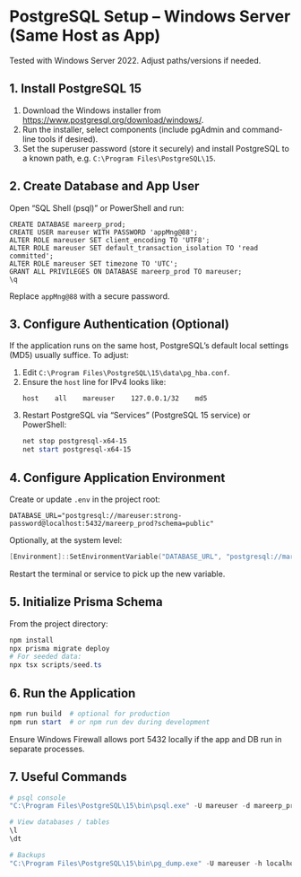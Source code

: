# PostgreSQL Setup – Windows Server (Same Host as App)

Tested with Windows Server 2022. Adjust paths/versions if needed.

## 1. Install PostgreSQL 15

1. Download the Windows installer from https://www.postgresql.org/download/windows/.
2. Run the installer, select components (include pgAdmin and command-line tools if desired).
3. Set the superuser password (store it securely) and install PostgreSQL to a known path, e.g. `C:\Program Files\PostgreSQL\15`.

## 2. Create Database and App User

Open “SQL Shell (psql)” or PowerShell and run:

```psql
CREATE DATABASE mareerp_prod;
CREATE USER mareuser WITH PASSWORD 'appMng@88';
ALTER ROLE mareuser SET client_encoding TO 'UTF8';
ALTER ROLE mareuser SET default_transaction_isolation TO 'read committed';
ALTER ROLE mareuser SET timezone TO 'UTC';
GRANT ALL PRIVILEGES ON DATABASE mareerp_prod TO mareuser;
\q
```

Replace `appMng@88` with a secure password.

## 3. Configure Authentication (Optional)

If the application runs on the same host, PostgreSQL’s default local settings (MD5) usually suffice. To adjust:

1. Edit `C:\Program Files\PostgreSQL\15\data\pg_hba.conf`.
2. Ensure the `host` line for IPv4 looks like:
   ```
   host    all    mareuser    127.0.0.1/32    md5
   ```
3. Restart PostgreSQL via “Services” (PostgreSQL 15 service) or PowerShell:
   ```powershell
   net stop postgresql-x64-15
   net start postgresql-x64-15
   ```

## 4. Configure Application Environment

Create or update `.env` in the project root:

```
DATABASE_URL="postgresql://mareuser:strong-password@localhost:5432/mareerp_prod?schema=public"
```

Optionally, at the system level:

```powershell
[Environment]::SetEnvironmentVariable("DATABASE_URL", "postgresql://mareuser:strong-password@localhost:5432/mareerp_prod?schema=public", "Machine")
```

Restart the terminal or service to pick up the new variable.

## 5. Initialize Prisma Schema

From the project directory:

```powershell
npm install
npx prisma migrate deploy
# For seeded data:
npx tsx scripts/seed.ts
```

## 6. Run the Application

```powershell
npm run build  # optional for production
npm run start  # or npm run dev during development
```

Ensure Windows Firewall allows port 5432 locally if the app and DB run in separate processes.

## 7. Useful Commands

```powershell
# psql console
"C:\Program Files\PostgreSQL\15\bin\psql.exe" -U mareuser -d mareerp_prod -h localhost

# View databases / tables
\l
\dt

# Backups
"C:\Program Files\PostgreSQL\15\bin\pg_dump.exe" -U mareuser -h localhost mareerp_prod > C:\backups\mareerp_prod_$(Get-Date -Format yyyyMMdd).sql
```
